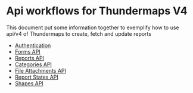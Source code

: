 # Api workflows for Thundermaps V4
This document put some information together to exemplify how to use api/v4 of
Thundermaps to create, fetch and update reports

- [Authentication](#authentication)
- [Forms API](#forms-api)
- [Reports API](#reports-api)
- [Categories API](#categories-api)
- [File Attachments API](#file-attachments-api)
- [Report States API](#report-states-api)
- [Shapes API](#shapes-api)
